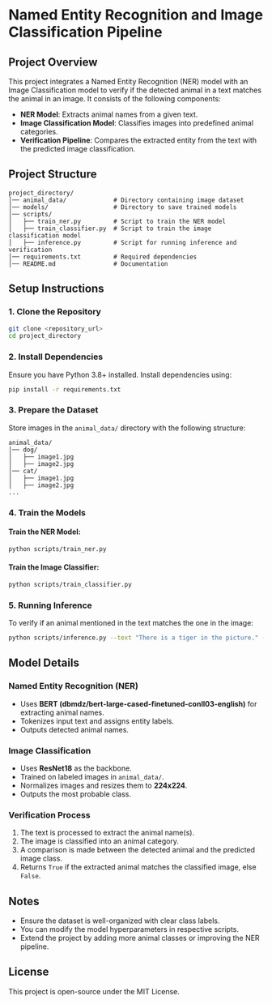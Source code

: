 # Named Entity Recognition and Image Classification Pipeline

## Project Overview
This project integrates a Named Entity Recognition (NER) model with an Image Classification model to verify if the detected animal in a text matches the animal in an image. It consists of the following components:
- **NER Model**: Extracts animal names from a given text.
- **Image Classification Model**: Classifies images into predefined animal categories.
- **Verification Pipeline**: Compares the extracted entity from the text with the predicted image classification.

## Project Structure
```
project_directory/
│── animal_data/             # Directory containing image dataset
│── models/                  # Directory to save trained models
│── scripts/
│   ├── train_ner.py         # Script to train the NER model
│   ├── train_classifier.py  # Script to train the image classification model
│   ├── inference.py         # Script for running inference and verification
│── requirements.txt         # Required dependencies
│── README.md                # Documentation
```

## Setup Instructions
### 1. Clone the Repository
```bash
git clone <repository_url>
cd project_directory
```

### 2. Install Dependencies
Ensure you have Python 3.8+ installed. Install dependencies using:
```bash
pip install -r requirements.txt
```

### 3. Prepare the Dataset
Store images in the `animal_data/` directory with the following structure:
```
animal_data/
│── dog/
│   ├── image1.jpg
│   ├── image2.jpg
│── cat/
│   ├── image1.jpg
│   ├── image2.jpg
...
```

### 4. Train the Models
#### Train the NER Model:
```bash
python scripts/train_ner.py
```
#### Train the Image Classifier:
```bash
python scripts/train_classifier.py
```

### 5. Running Inference
To verify if an animal mentioned in the text matches the one in the image:
```bash
python scripts/inference.py --text "There is a tiger in the picture." --image "test_image.jpg"
```

## Model Details
### Named Entity Recognition (NER)
- Uses **BERT (dbmdz/bert-large-cased-finetuned-conll03-english)** for extracting animal names.
- Tokenizes input text and assigns entity labels.
- Outputs detected animal names.

### Image Classification
- Uses **ResNet18** as the backbone.
- Trained on labeled images in `animal_data/`.
- Normalizes images and resizes them to **224x224**.
- Outputs the most probable class.

### Verification Process
1. The text is processed to extract the animal name(s).
2. The image is classified into an animal category.
3. A comparison is made between the detected animal and the predicted image class.
4. Returns `True` if the extracted animal matches the classified image, else `False`.

## Notes
- Ensure the dataset is well-organized with clear class labels.
- You can modify the model hyperparameters in respective scripts.
- Extend the project by adding more animal classes or improving the NER pipeline.

## License
This project is open-source under the MIT License.
